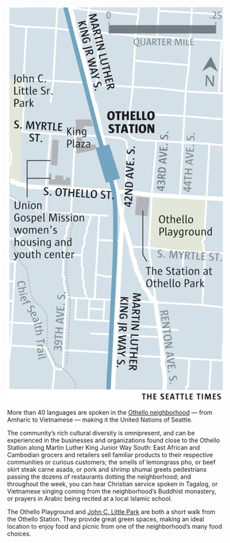 <aside class="map"><img src="./assets/maps/OthelloStation-c.jpg"></aside>

<span class="dropcap">M</span>ore than 40 languages are spoken in the [Othello neighborhood](http://www.helloothello.com/) — from Amharic to Vietnamese — making it the United Nations of Seattle.
 
The community’s rich cultural diversity is omnipresent, and can be experienced in the businesses and organizations found close to the Othello Station along Martin Luther King Junior Way South: East African and Cambodian grocers and retailers sell familiar products to their respective communities or curious customers; the smells of lemongrass pho, or beef skirt steak carne asada, or pork and shrimp shumai greets pedestrians passing the dozens of restaurants dotting the neighborhood; and throughout the week, you can hear Christian service spoken in Tagalog, or Vietnamese singing coming from the neighborhood’s Buddhist monastery, or prayers in Arabic being recited at a local Islamic school.
 
The Othello Playground and [John C. Little Park](http://www.seattle.gov/parks/find/parks/john-c-little-sr-park) are both a short walk from the Othello Station. They provide great green spaces, making an ideal location to enjoy food and picnic from one of the neighborhood’s many food choices.